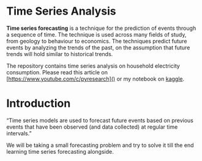 # Time Series Analysis

**Time series forecasting** is a technique for the prediction of events through a sequence of time. The technique is used across many fields of study, from geology to behaviour to economics. The techniques predict future events by analyzing the trends of the past, on the assumption that future trends will hold similar to historical trends.

The repository contains time series analysis on household electricity consumption.
Please read this article on [https://www.youtube.com/c/pyresearch]() or my notebook on [kaggle](https://www.kaggle.com/nageshsingh/predict-electricity-consumption).


# Introduction


“Time series models are used to forecast future events based on previous events that have been observed (and data collected) at regular time intervals.”



We will be taking a small forecasting problem and try to solve it till the end learning time series forecasting alongside.


